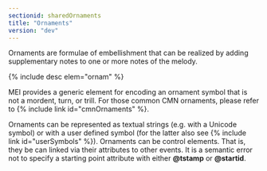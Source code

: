 ```yaml
---
sectionid: sharedOrnaments
title: "Ornaments"
version: "dev"
---
```


Ornaments are formulae of embellishment that can be realized by adding supplementary notes to one or more notes of the melody.

{% include desc elem="ornam" %}

MEI provides a generic element for encoding an ornament symbol that is not a mordent, turn, or trill. For those common CMN ornaments, please refer to {% include link id="cmnOrnaments" %}.

Ornaments can be represented as textual strings (e.g. with a Unicode symbol) or with a user defined symbol (for the latter also see {% include link id="userSymbols" %}). Ornaments can be control elements. That is, they be can linked via their attributes to other events. It is a semantic error not to specify a starting point attribute with either **@tstamp** or **@startid**.
